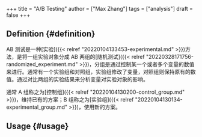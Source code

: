 +++
title = "A/B Testing"
author = ["Max Zhang"]
tags = ["analysis"]
draft = false
+++

## Definition {#definition}

AB 测试是一种[实验]({{< relref "20220104133453-experimental.md" >}})方法，是将一组实验对象分成 AB 两组的[随机测试]({{< relref "20220328171756-randomized_experiment.md" >}})，分组是通过控制某一个或者多个变量的数值来进行。通常有一个实验组和对照组，实验组修改了变量，对照组则保持原有的数值。通过对比两组的实验结果来分析变量对实验对象的影响。

通常 A 组称之为[控制组]({{< relref "20220104130200-control_group.md" >}})，维持已有的方案；B 组称之为[实验组]({{< relref "20220104130134-experimental_group.md" >}})，使用新的方案。


## Usage {#usage}
